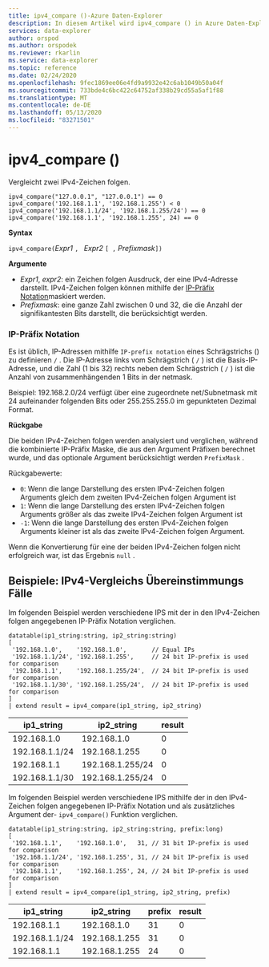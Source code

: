 ```yaml
---
title: ipv4_compare ()-Azure Daten-Explorer
description: In diesem Artikel wird ipv4_compare () in Azure Daten-Explorer beschrieben.
services: data-explorer
author: orspod
ms.author: orspodek
ms.reviewer: rkarlin
ms.service: data-explorer
ms.topic: reference
ms.date: 02/24/2020
ms.openlocfilehash: 9fec1869ee06e4fd9a9932e42c6ab1049b50a04f
ms.sourcegitcommit: 733bde4c6bc422c64752af338b29cd55a5af1f88
ms.translationtype: MT
ms.contentlocale: de-DE
ms.lasthandoff: 05/13/2020
ms.locfileid: "83271501"
---
```

# <a name="ipv4_compare"></a>ipv4_compare ()

Vergleicht zwei IPv4-Zeichen folgen.

```kusto
ipv4_compare("127.0.0.1", "127.0.0.1") == 0
ipv4_compare('192.168.1.1', '192.168.1.255') < 0
ipv4_compare('192.168.1.1/24', '192.168.1.255/24') == 0
ipv4_compare('192.168.1.1', '192.168.1.255', 24) == 0
```

**Syntax**

`ipv4_compare(`*Expr1* `, ` *Expr2* `[ ,` *Prefixmask*`])`

**Argumente**

* *Expr1*, *expr2*: ein Zeichen folgen Ausdruck, der eine IPv4-Adresse darstellt. IPv4-Zeichen folgen können mithilfe der [IP-Präfix Notation](#ip-prefix-notation)maskiert werden.
* *Prefixmask*: eine ganze Zahl zwischen 0 und 32, die die Anzahl der signifikantesten Bits darstellt, die berücksichtigt werden.

### <a name="ip-prefix-notation"></a>IP-Präfix Notation

Es ist üblich, IP-Adressen mithilfe `IP-prefix notation` eines Schrägstrichs () zu definieren `/` .
Die IP-Adresse links vom Schrägstrich ( `/` ) ist die Basis-IP-Adresse, und die Zahl (1 bis 32) rechts neben dem Schrägstrich ( `/` ) ist die Anzahl von zusammenhängenden 1 Bits in der netmask. 

Beispiel: 192.168.2.0/24 verfügt über eine zugeordnete net/Subnetmask mit 24 aufeinander folgenden Bits oder 255.255.255.0 im gepunkteten Dezimal Format.

**Rückgabe**

Die beiden IPv4-Zeichen folgen werden analysiert und verglichen, während die kombinierte IP-Präfix Maske, die aus den Argument Präfixen berechnet wurde, und das optionale Argument berücksichtigt werden `PrefixMask` .

Rückgabewerte:
* `0`: Wenn die lange Darstellung des ersten IPv4-Zeichen folgen Arguments gleich dem zweiten IPv4-Zeichen folgen Argument ist
* `1`: Wenn die lange Darstellung des ersten IPv4-Zeichen folgen Arguments größer als das zweite IPv4-Zeichen folgen Argument ist
* `-1`: Wenn die lange Darstellung des ersten IPv4-Zeichen folgen Arguments kleiner ist als das zweite IPv4-Zeichen folgen Argument.

Wenn die Konvertierung für eine der beiden IPv4-Zeichen folgen nicht erfolgreich war, ist das Ergebnis `null` .

## <a name="examples-ipv4-comparison-equality-cases"></a>Beispiele: IPv4-Vergleichs Übereinstimmungs Fälle

Im folgenden Beispiel werden verschiedene IPS mit der in den IPv4-Zeichen folgen angegebenen IP-Präfix Notation verglichen.

<!-- csl: https://help.kusto.windows.net/Samples -->
```kusto
datatable(ip1_string:string, ip2_string:string)
[
 '192.168.1.0',    '192.168.1.0',       // Equal IPs
 '192.168.1.1/24', '192.168.1.255',     // 24 bit IP-prefix is used for comparison
 '192.168.1.1',    '192.168.1.255/24',  // 24 bit IP-prefix is used for comparison
 '192.168.1.1/30', '192.168.1.255/24',  // 24 bit IP-prefix is used for comparison
]
| extend result = ipv4_compare(ip1_string, ip2_string)
```

|ip1_string|ip2_string|result|
|---|---|---|
|192.168.1.0|192.168.1.0|0|
|192.168.1.1/24|192.168.1.255|0|
|192.168.1.1|192.168.1.255/24|0|
|192.168.1.1/30|192.168.1.255/24|0|

Im folgenden Beispiel werden verschiedene IPS mithilfe der in den IPv4-Zeichen folgen angegebenen IP-Präfix Notation und als zusätzliches Argument der- `ipv4_compare()` Funktion verglichen.

<!-- csl: https://help.kusto.windows.net/Samples -->
```kusto
datatable(ip1_string:string, ip2_string:string, prefix:long)
[
 '192.168.1.1',    '192.168.1.0',   31, // 31 bit IP-prefix is used for comparison
 '192.168.1.1/24', '192.168.1.255', 31, // 24 bit IP-prefix is used for comparison
 '192.168.1.1',    '192.168.1.255', 24, // 24 bit IP-prefix is used for comparison
]
| extend result = ipv4_compare(ip1_string, ip2_string, prefix)
```

|ip1_string|ip2_string|prefix|result|
|---|---|---|---|
|192.168.1.1|192.168.1.0|31|0|
|192.168.1.1/24|192.168.1.255|31|0|
|192.168.1.1|192.168.1.255|24|0|
